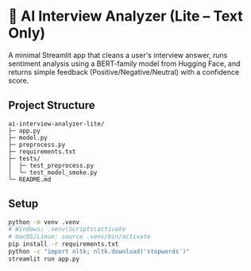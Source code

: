 # 🧠 AI Interview Analyzer (Lite – Text Only)

A minimal Streamlit app that cleans a user's interview answer, runs sentiment analysis using a BERT-family model from Hugging Face, and returns simple feedback (Positive/Negative/Neutral) with a confidence score.

## Project Structure
```
ai-interview-analyzer-lite/
├─ app.py
├─ model.py
├─ preprocess.py
├─ requirements.txt
├─ tests/
│  ├─ test_preprocess.py
│  └─ test_model_smoke.py
└─ README.md
```

## Setup
```bash
python -m venv .venv
# Windows: .venv\Scripts\activate
# macOS/Linux: source .venv/bin/activate
pip install -r requirements.txt
python -c "import nltk; nltk.download('stopwords')"
streamlit run app.py
```